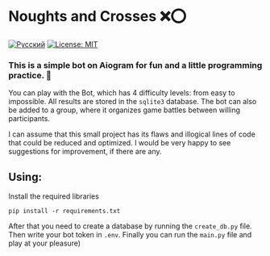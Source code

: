# Noughts and Crosses ❌⭕

[![Русский](https://img.shields.io/badge/README-Русский-red?logo=google-translate)](README.md)
[![License: MIT](https://img.shields.io/badge/License-MIT-green.svg)](LICENSE)

### This is a simple bot on Aiogram for fun and a little programming practice. 👾

You can play with the Bot, which has 4 difficulty levels: from easy to impossible. All results are stored in the `sqlite3` database. The bot can also be added to a group, where it organizes game battles between willing participants.

I can assume that this small project has its flaws and illogical lines of code that could be reduced and optimized. I would be very happy to see suggestions for improvement, if there are any.

## Using:   
Install the required libraries   
```
pip install -r requirements.txt
```
After that you need to create a database by running the `create_db.py` file. Then write your bot token in `.env`. Finally you can run the `main.py` file and play at your pleasure)
